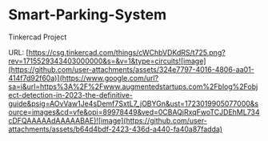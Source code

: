 # Smart-Parking-System
Tinkercad Project

URL: 
[https://csg.tinkercad.com/things/cWChbVDKdRS/t725.png?rev=1715529343403000000&s=&v=1&type=circuits![image](https://github.com/user-attachments/assets/324e7797-4016-4806-aa01-414f7d92f60a)](https://www.google.com/url?sa=i&url=https%3A%2F%2Fwww.augmentedstartups.com%2Fblog%2Fobject-detection-in-2023-the-definitive-guide&psig=AOvVaw1Je4sDemf7SxtL7_jOBYGn&ust=1723019905077000&source=images&cd=vfe&opi=89978449&ved=0CBAQjRxqFwoTCJDEhML734cDFQAAAAAdAAAAABAE)![image](https://github.com/user-attachments/assets/b64d4bdf-2423-436d-a440-fa40a87fadda)




